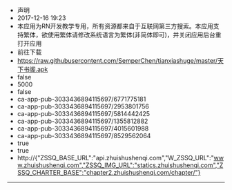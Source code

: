 - 声明
- 2017-12-16 19:23
- 本应用为RN开发教学专用，所有资源都来自于互联网第三方搜索。本应用支持繁体，欲使用繁体请修改系统语言为繁体(非简体即可)，并关闭应用后台重打开应用
- 前往下载
- https://raw.githubusercontent.com/SemperChen/tianxiashuge/master/天下书阁.apk
- false
- 5000
- false
- ca-app-pub-3033436894115697/6771775181
- ca-app-pub-3033436894115697/2953801756
- ca-app-pub-3033436894115697/5814442425
- ca-app-pub-3033436894115697/1355812882
- ca-app-pub-3033436894115697/4015601988
- ca-app-pub-3033436894115697/8529562064
- true
- true
- http://{"ZSSQ_BASE_URL":"api.zhuishushenqi.com","W_ZSSQ_URL":"www.zhuishushenqi.com","ZSSQ_IMG_URL":"statics.zhuishushenqi.com","ZSSQ_CHARTER_BASE":"chapter2.zhuishushenqi.com/chapter/"}
---
